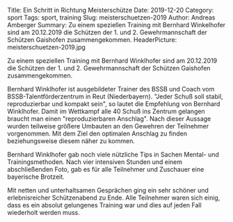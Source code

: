 Title: Ein Schritt in Richtung Meisterschütze
Date: 2019-12-20
Category: sport
Tags: sport, training
Slug: meisterschuetzen-2019
Author: Andreas Amberger
Summary: Zu einem speziellen Training mit Bernhard Winkelhofer sind am 20.12.2019 die Schützen der 1. und 2. Gewehrmannschaft der Schützen Gaishofen zusammengekommen.
HeaderPicture: meisterschuetzen-2019.jpg

Zu einem speziellen Training mit Bernhard Winklhofer sind am 20.12.2019 die Schützen der 1. und 2. Gewehrmannschaft der Schützen Gaishofen zusammengekommen.

Bernhard Winklhofer ist ausgebildeter Trainer des BSSB und Coach vom BSSB-Talentförderzentrum in Reut (Niederbayern). "Jeder Schuß soll stabil, reproduzierbar und kompakt sein", so lautet die Empfehlung von Bernhard Winklhofer. Damit im Wettkampf alle 40 Schuß ins Zentrum gelangen braucht man einen "reproduzierbaren Anschlag". Nach dieser Aussage wurden teilweise größere Umbauten an den Gewehren der Teilnehmer vorgenommen. Mit dem Ziel den optimalen Anschlag zu finden beziehungsweise diesem näher zu kommen.

Bernhard Winklhofer gab noch viele nützliche Tips in Sachen Mental- und Trainingsmethoden. Nach vier intensiven Stunden und einem abschließenden Foto, gab es für alle Teilnehmer und Zuschauer eine bayerische Brotzeit.

Mit netten und unterhaltsamen Gesprächen ging ein sehr schöner und erlebnisreicher Schützenabend zu Ende. Alle Teilnehmer waren sich einig, dass es ein absolut gelungenes Training war und dies auf jeden Fall wiederholt werden muss.